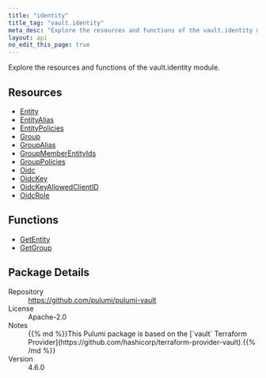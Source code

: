 ```yaml
---
title: "identity"
title_tag: "vault.identity"
meta_desc: "Explore the resources and functions of the vault.identity module."
layout: api
no_edit_this_page: true
---
```


<!-- WARNING: this file was generated by Pulumi Docs Generator. -->
<!-- Do not edit by hand unless you're certain you know what you are doing! -->

Explore the resources and functions of the vault.identity module.

<h2 id="resources">Resources</h2>
<ul class="api">
    <li><a href="entity" title="Entity"><span class="api-symbol api-symbol--resource"></span>Entity</a></li>
    <li><a href="entityalias" title="EntityAlias"><span class="api-symbol api-symbol--resource"></span>EntityAlias</a></li>
    <li><a href="entitypolicies" title="EntityPolicies"><span class="api-symbol api-symbol--resource"></span>EntityPolicies</a></li>
    <li><a href="group" title="Group"><span class="api-symbol api-symbol--resource"></span>Group</a></li>
    <li><a href="groupalias" title="GroupAlias"><span class="api-symbol api-symbol--resource"></span>GroupAlias</a></li>
    <li><a href="groupmemberentityids" title="GroupMemberEntityIds"><span class="api-symbol api-symbol--resource"></span>GroupMemberEntityIds</a></li>
    <li><a href="grouppolicies" title="GroupPolicies"><span class="api-symbol api-symbol--resource"></span>GroupPolicies</a></li>
    <li><a href="oidc" title="Oidc"><span class="api-symbol api-symbol--resource"></span>Oidc</a></li>
    <li><a href="oidckey" title="OidcKey"><span class="api-symbol api-symbol--resource"></span>OidcKey</a></li>
    <li><a href="oidckeyallowedclientid" title="OidcKeyAllowedClientID"><span class="api-symbol api-symbol--resource"></span>OidcKeyAllowedClientID</a></li>
    <li><a href="oidcrole" title="OidcRole"><span class="api-symbol api-symbol--resource"></span>OidcRole</a></li>
</ul>

<h2 id="functions">Functions</h2>
<ul class="api">
    <li><a href="getentity" title="GetEntity"><span class="api-symbol api-symbol--function"></span>GetEntity</a></li>
    <li><a href="getgroup" title="GetGroup"><span class="api-symbol api-symbol--function"></span>GetGroup</a></li>
</ul>

<h2 id="package-details">Package Details</h2>
<dl class="package-details">
	<dt>Repository</dt>
	<dd><a href="https://github.com/pulumi/pulumi-vault">https://github.com/pulumi/pulumi-vault</a></dd>
	<dt>License</dt>
	<dd>Apache-2.0</dd>
	<dt>Notes</dt>
	<dd>{{% md %}}This Pulumi package is based on the [`vault` Terraform Provider](https://github.com/hashicorp/terraform-provider-vault).{{% /md %}}</dd>
	<dt>Version</dt>
	<dd>4.6.0</dd>
</dl>

